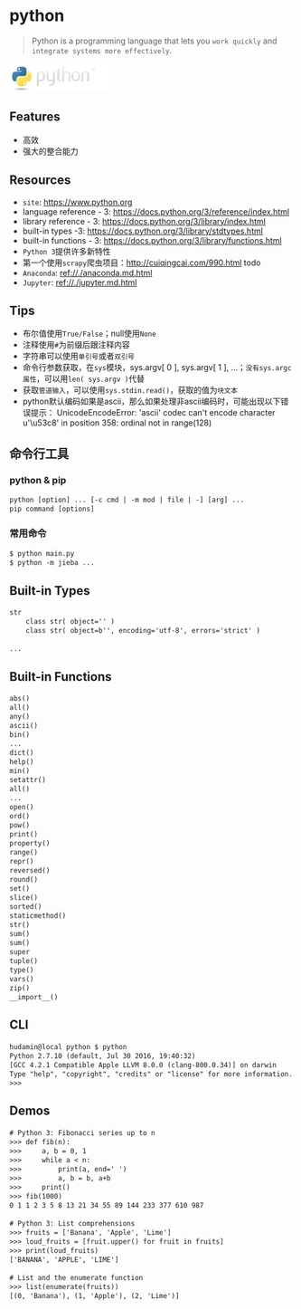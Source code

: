 # python

> Python is a programming language that lets you `work quickly` and `integrate systems more effectively`. 

<img src="./img/python-logo.png" height="50">

## Features

* 高效
* 强大的整合能力


## Resources

* `site`: <https://www.python.org>
* language reference - 3: <https://docs.python.org/3/reference/index.html>
* library reference - 3: <https://docs.python.org/3/library/index.html>
* built-in types -3: <https://docs.python.org/3/library/stdtypes.html>
* built-in functions - 3: <https://docs.python.org/3/library/functions.html>
* `Python 3`提供许多新特性
* 第一个使用`scrapy`爬虫项目：<http://cuiqingcai.com/990.html> todo
* `Anaconda`: <ref://./anaconda.md.html>
* `Jupyter`: <ref://./jupyter.md.html>


## Tips

* 布尔值使用`True/False`；null使用`None`
* 注释使用`#`为前缀后跟注释内容
* 字符串可以使用`单引号`或者`双引号`
* 命令行参数获取，在`sys`模块，sys.argv[ 0 ], sys.argv[ 1 ], ...；`没有sys.argc属性`，可以用`len( sys.argv )`代替
* 获取`管道输入`，可以使用`sys.stdin.read()`，获取的值为`块文本`
* python默认编码如果是ascii，那么如果处理非ascii编码时，可能出现以下错误提示：
        UnicodeEncodeError: 'ascii' codec can't encode character u'\u53c8' in position 358: ordinal not in range(128)





## 命令行工具

### python & pip

    python [option] ... [-c cmd | -m mod | file | -] [arg] ...
    pip command [options]


### 常用命令

    $ python main.py
    $ python -m jieba ...



## Built-in Types

    str
        class str( object='' )
        class str( object=b'', encoding='utf-8', errors='strict' )

    ...


## Built-in Functions

    abs()
    all()
    any()
    ascii()
    bin()
    ...
    dict()
    help()
    min()
    setattr()
    all()
    ...
    open()
    ord()
    pow()
    print()
    property()
    range()
    repr()
    reversed()
    round()
    set()
    slice()
    sorted()
    staticmethod()
    str()
    sum()
    sum()
    super
    tuple()
    type()
    vars()
    zip()
    __import__()



## CLI

    hudamin@local python $ python
    Python 2.7.10 (default, Jul 30 2016, 19:40:32)
    [GCC 4.2.1 Compatible Apple LLVM 8.0.0 (clang-800.0.34)] on darwin
    Type "help", "copyright", "credits" or "license" for more information.
    >>>

## Demos

    # Python 3: Fibonacci series up to n
    >>> def fib(n):
    >>>     a, b = 0, 1
    >>>     while a < n:
    >>>         print(a, end=' ')
    >>>         a, b = b, a+b
    >>>     print()
    >>> fib(1000)
    0 1 1 2 3 5 8 13 21 34 55 89 144 233 377 610 987

    # Python 3: List comprehensions
    >>> fruits = ['Banana', 'Apple', 'Lime']
    >>> loud_fruits = [fruit.upper() for fruit in fruits]
    >>> print(loud_fruits)
    ['BANANA', 'APPLE', 'LIME']
    
    # List and the enumerate function
    >>> list(enumerate(fruits))
    [(0, 'Banana'), (1, 'Apple'), (2, 'Lime')]


